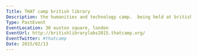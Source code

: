 ```yaml
---
Title: THAT camp british library
Description: the humanities and technology camp.  being held at british library, these series of events encourage experimenting with digital collections.
Type: PastEvent
EventLocation: 30 euston square, london
EventUrl: http://britishlibrarylabs2015.thatcamp.org/
EventTwitter: #thatcamp
Date: 2015/02/13
---
```

